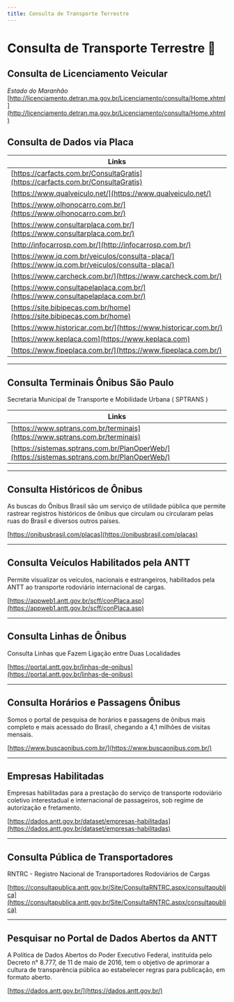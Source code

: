 ```yaml
---
title: Consulta de Transporte Terrestre
---
```

# Consulta de Transporte Terrestre 🚗
## Consulta de Licenciamento Veicular

*Estado do Maranhão*
[http://licenciamento.detran.ma.gov.br/Licenciamento/consulta/Home.xhtml](http://licenciamento.detran.ma.gov.br/Licenciamento/consulta/Home.xhtml)

## Consulta de Dados via Placa
|Links|
|--|
|[https://carfacts.com.br/ConsultaGratis](https://carfacts.com.br/ConsultaGratis)|
|[https://www.qualveiculo.net/](https://www.qualveiculo.net/)|
|[https://www.olhonocarro.com.br/](https://www.olhonocarro.com.br/)|
|[https://www.consultarplaca.com.br/](https://www.consultarplaca.com.br/)|
|[http://infocarrosp.com.br/](http://infocarrosp.com.br/)|
|[https://www.iq.com.br/veiculos/consulta-placa/](https://www.iq.com.br/veiculos/consulta-placa/)|
|[https://www.carcheck.com.br/](https://www.carcheck.com.br/)|
|[https://www.consultapelaplaca.com.br/](https://www.consultapelaplaca.com.br/)|
|[https://site.bibipecas.com.br/home](https://site.bibipecas.com.br/home)|
|[https://www.historicar.com.br/](https://www.historicar.com.br/)|
|[https://www.keplaca.com](https://www.keplaca.com)|
|[https://www.fipeplaca.com.br/](https://www.fipeplaca.com.br/)|

---
## Consulta Terminais Ônibus São Paulo
Secretaria Municipal de Transporte e Mobilidade Urbana ( SPTRANS )

|Links|
|--|
|[https://www.sptrans.com.br/terminais](https://www.sptrans.com.br/terminais)|
|[https://sistemas.sptrans.com.br/PlanOperWeb/](https://sistemas.sptrans.com.br/PlanOperWeb/)|

---
## Consulta Históricos de Ônibus
As buscas do Ônibus Brasil são um serviço de utilidade pública que permite rastrear registros históricos de ônibus que circulam ou circularam pelas ruas do Brasil e diversos outros países.

[https://onibusbrasil.com/placas](https://onibusbrasil.com/placas)

---
## Consulta Veículos Habilitados pela ANTT
Permite visualizar os veículos, nacionais e estrangeiros, habilitados pela ANTT ao transporte rodoviário internacional de cargas.

[https://appweb1.antt.gov.br/scff/conPlaca.asp](https://appweb1.antt.gov.br/scff/conPlaca.asp)

---
## Consulta Linhas de Ônibus
Consulta Linhas que Fazem Ligação entre Duas Localidades

[https://portal.antt.gov.br/linhas-de-onibus](https://portal.antt.gov.br/linhas-de-onibus)

---
## Consulta Horários e Passagens Ônibus
Somos o portal de pesquisa de horários e passagens de ônibus mais completo e mais acessado do Brasil, chegando a 4,1 milhões de visitas mensais.

[https://www.buscaonibus.com.br/](https://www.buscaonibus.com.br/)

---
## Empresas Habilitadas
Empresas habilitadas para a prestação do serviço de transporte rodoviário coletivo interestadual e internacional de passageiros, sob regime de autorização e fretamento.

[https://dados.antt.gov.br/dataset/empresas-habilitadas](https://dados.antt.gov.br/dataset/empresas-habilitadas)

---
## Consulta Pública de Transportadores
RNTRC - Registro Nacional de Transportadores Rodoviários de Cargas

[https://consultapublica.antt.gov.br/Site/ConsultaRNTRC.aspx/consultapublica](https://consultapublica.antt.gov.br/Site/ConsultaRNTRC.aspx/consultapublica)

---
## Pesquisar no Portal de Dados Abertos da ANTT
A Política de Dados Abertos do Poder Executivo Federal, instituída pelo Decreto n° 8.777, de 11 de maio de 2016, tem o objetivo de aprimorar a cultura de transparência pública ao estabelecer regras para publicação, em formato aberto.

[https://dados.antt.gov.br/](https://dados.antt.gov.br/)